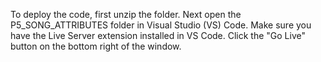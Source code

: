 To deploy the code, first unzip the folder.
Next open the P5_SONG_ATTRIBUTES folder in Visual Studio (VS) Code.
Make sure you have the Live Server extension installed in VS Code.
Click the "Go Live" button on the bottom right of the window.
 